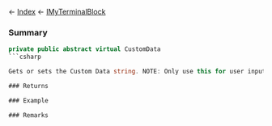 ← [Index](Api-Index) ← [IMyTerminalBlock](Sandbox.ModAPI.Ingame.IMyTerminalBlock)

### Summary

```csharp
private public abstract virtual CustomData
```csharp

Gets or sets the Custom Data string. NOTE: Only use this for user input. For storing large mod configs, create your own MyModStorageComponent

### Returns

### Example

### Remarks

